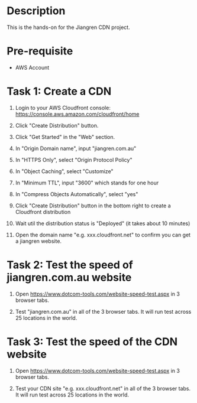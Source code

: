 # Description

This is the hands-on for the Jiangren CDN project.

# Pre-requisite

- AWS Account

# Task 1: Create a CDN

1. Login to your AWS Cloudfront console: https://console.aws.amazon.com/cloudfront/home

2. Click "Create Distribution" button.

3. Click "Get Started" in the "Web" section.

4. In "Origin Domain name", input "jiangren.com.au"

5. In "HTTPS Only", select "Origin Protocol Policy"

6. In "Object Caching", select "Customize"

7. In "Minimum TTL", input "3600" which stands for one hour

8. In "Compress Objects Automatically", select "yes"

9. Click "Create Distribution" button in the bottom right to create a Cloudfront distribution

10. Wait util the distribution status is "Deployed" (it takes about 10 minutes)

11. Open the domain name "e.g. xxx.cloudfront.net" to confirm you can get a jiangren website. 

# Task 2: Test the speed of jiangren.com.au website

1. Open https://www.dotcom-tools.com/website-speed-test.aspx in 3 browser tabs.

2. Test "jiangren.com.au" in all of the 3 browser tabs. It will run test across 25 locations in the world.

# Task 3: Test the speed of the CDN website

1. Open https://www.dotcom-tools.com/website-speed-test.aspx in 3 browser tabs.

2. Test your CDN site "e.g. xxx.cloudfront.net" in all of the 3 browser tabs. It will run test across 25 locations in the world.

